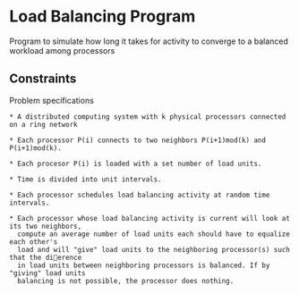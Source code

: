 # Load Balancing Program

Program to simulate how long it takes for activity to converge to a balanced workload among processors

## Constraints

Problem specifications

```
* A distributed computing system with k physical processors connected on a ring network

* Each processor P(i) connects to two neighbors P(i+1)mod(k) and P(i+1)mod(k).

* Each procesor P(i) is loaded with a set number of load units.

* Time is divided into unit intervals.

* Each processor schedules load balancing activity at random time intervals.

* Each processor whose load balancing activity is current will look at its two neighbors,
  compute an average number of load units each should have to equalize each other's
  load and will "give" load units to the neighboring processor(s) such that the dierence
  in load units between neighboring processors is balanced. If by "giving" load units
  balancing is not possible, the processor does nothing.

```